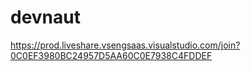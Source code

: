 # devnaut

https://prod.liveshare.vsengsaas.visualstudio.com/join?0C0EF3980BC24957D5AA60C0E7938C4FDDEF

